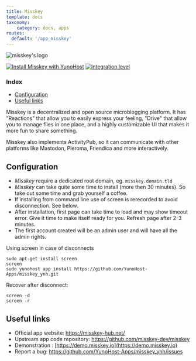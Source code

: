 ```yaml
---
title: Misskey
template: docs
taxonomy:
    category: docs, apps
routes:
  default: '/app_misskey'
---
```


![misskey's logo](image://misskey_logo.png?resize=,80)

[![Install Misskey with YunoHost](https://install-app.yunohost.org/install-with-yunohost.png)](https://install-app.yunohost.org/?app=misskey) [![Integration level](https://dash.yunohost.org/integration/misskey.svg)](https://dash.yunohost.org/appci/app/misskey)

### Index

- [Configuration](#configuration)
- [Useful links](#useful-links)

Misskey is a decentralized and open source microblogging platform. It has "Reactions" that allow you to easily express your feeling, "Drive" that allow you to manage files in one place, and a highly customizable UI that makes it more fun to share something.

Misskey also implements ActivityPub, so it can communicate with other platforms like Mastodon, Pleroma, Friendica and more interactively.

## Configuration

- *Misskey* require a dedicated root domain, eg. `misskey.domain.tld`
- *Misskey* can take quite some time to install (more then 30 minutes). So take out some time and grab yourself a coffee.
- If installing from command line use of screen is rerecorded to avoid disconnection. See below.
- After installation, first page can take time to load and may show timeout error. Give it time to make itself ready for you. Refresh page after 2-3 minutes.
- The first account created will be an admin user and will have all the admin rights.

Using screen in case of disconnects

``` 
sudo apt-get install screen
screen
sudo yunohost app install https://github.com/YunoHost-Apps/misskey_ynh.git
```
Recover after disconnect:
```
screen -d
screen -r
```

## Useful links

* Official app website: https://misskey-hub.net/
* Upstream app code repository: https://github.com/misskey-dev/misskey
* Demonstration : [https://demo.misskey.io](https://demo.misskey.io)
* Report a bug: https://github.com/YunoHost-Apps/misskey_ynh/issues
